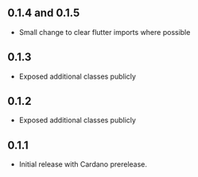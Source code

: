 ## 0.1.4 and 0.1.5

* Small change to clear flutter imports where possible

## 0.1.3

* Exposed additional classes publicly

## 0.1.2

* Exposed additional classes publicly

## 0.1.1

* Initial release with Cardano prerelease.
